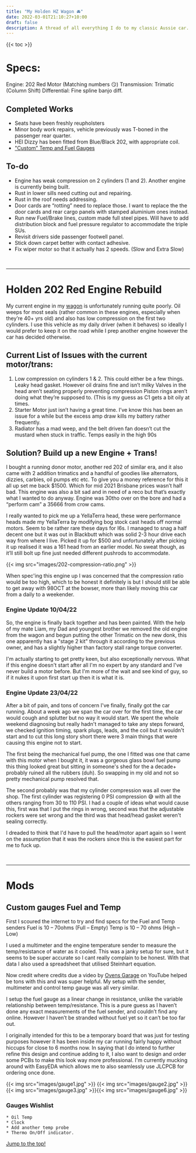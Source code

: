 ```yaml
---
title: "My Holden HZ Wagon 🚘"
date: 2022-03-01T21:10:27+10:00
draft: false
description: A thread of all everything I do to my classic Aussie car. 
---
```


{{< toc >}}

# Specs:
Engine: 202 Red Motor (Matching numbers 😏)
Transmission: Trimatic (Column Shift)
Differential: Fine spline banjo diff.

## Completed Works
+ Seats have been freshly reupholsters
+ Minor body work repairs, vehicle previously was T-boned in the passenger rear quarter.
+ HEI Dizzy has been fitted from Blue/Black 202, with appropriate coil.
+ ["Custom” Temp and Fuel Gauges](/post/custom-gauges)

## To-do
* Engine has weak compression on 2 cylinders (1 and 2). Another engine is currently being built.
* Rust in lower sills need cutting out and repairing.
* Rust in the roof needs addressing.
* Door cards are “rotting” need to replace those. I want to replace the the door cards and rear cargo panels with stamped aluminium ones instead.
* Run new Fuel/Brake lines, custom made full steel pipes. Will have to add distribution block and fuel pressure regulator to accommodate the triple SUs.
* Revisit drivers side passenger footwell panel.
* Stick down carpet better with contact adhesive.
* Fix wiper motor so that it actually has 2 speeds. (Slow and Extra Slow)

<br>

-------------------------------------------------------------------
# Holden 202 Red Engine Rebuild

My current engine in my [wagon](/posts/my-holden-hz-wagon) is unfortunately running quite poorly. Oil weeps for most seals (rather common in these engines, especially when they’re 40+ yrs old) and also has low compression on the first two cylinders. I use this vehicle as my daily driver (when it behaves) so ideally I would prefer to keep it on the road while I prep another engine however the car has decided otherwise.

## Current List of Issues with the current motor/trans:

1. Low compression on cylinders 1 & 2. This could either be a few things.
Leaky head gasket. However oil drains fine and isn’t milky
Valves in the head aren’t seating properly preventing compression
Piston rings aren’t doing what they’re supposed to. (This is my guess as C1 gets a bit oily at times.
2. Starter Motor just isn’t having a great time. I’ve know this has been an issue for a while but the excess amp draw kills my battery rather frequently.
3. Radiator has a mad weep, and the belt driven fan doesn’t cut the mustard when stuck in traffic. Temps easily in the high 90s

## Solution? Build up a new Engine + Trans!
I bought a running donor motor, another red 202 of similar era, and it also came with 2 addition trimatics and a handful of goodies like alternators, dizzies, carbies, oil pumps etc etc. To give you a money reference for this it all up set me back $1500. Which for mid 2021 Brisbane prices wasn’t half bad. This engine was also a bit sad and in need of a reco but that’s exactly what I wanted to do anyway. Engine was 30tho over on the bore and had a “perform cam” a 35666 from crow cams.

I really wanted to pick me up a YellaTerra head, these were performance heads made my YellaTerra by modifying bog stock cast heads off normal motors. Seem to be rather rare these days for I6s. I managed to snag a half decent one but it was out in Blackbutt which was solid 2-3 hour drive each way from where I live. Picked it up for $500 and unfortunately after picking it up realised it was a 161 head from an earlier model. No sweat though, as it’ll still bolt up fine just needed different pushrods to accommodate.

{{< img src="images/202-compression-ratio.png" >}}

When spec'ing this engine up I was concerned that the compression ratio would be too high, which to be honest it definitely is but I should still be able to get away with 98OCT at the bowser, more than likely moving this car from a daily to a weekender.

### Engine Update 10/04/22
So, the engine is finally back together and has been painted. With the help of my mate Liam, my Dad and youngest brother we removed the old engine from the wagon and begun putting the other Trimatic on the new donk, this one apparently has a "stage 2 kit" through it according to the previous owner, and has a slightly higher than factory stall range torque converter. 

I'm actually starting to get pretty keen, but also exceptionally nervous. What if this engine doesn't start after all I'm no expert by any standard and I've never build a motor before. But I'm more of the wait and see kind of guy, so if it nukes it upon first start up then it is what it is.

### Engine Update 23/04/22
After a bit of pain, and tons of concern I've finally, finally got the car running. About a week ago we span the car over for the first time, the car would cough and splutter but no way it would start. We spent the whole weekend diagnosing but really hadn't managed to take any steps forward, we checked ignition timing, spark plugs, leads, and the coil but it wouldn't start and to cut this long story short there were 3 main things that were causing this engine not to start. 

The first being the mechanical fuel pump, the one I fitted was one that came with this motor when I bought it, it was a gorgeous glass bowl fuel pump this thing looked great but sitting in someone's shed for the a decade+ probably ruined all the rubbers (duh). So swapping in my old and not so pretty mechanical pump resolved that.

The second probably was that my cylinder compression was all over the shop. The first cylinder was registering 0 PSI compression 😅 with all the others ranging from 30 to 110 PSI. I had a couple of ideas what would cause this, first was that I put the rings in wrong, second was that the adjustable rockers were set wrong and the third was that head/head gasket weren't sealing correctly.

I dreaded to think that I'd have to pull the head/motor apart again so I went on the assumption that it was the rockers since this is the easiest part for me to fuck up.

<br>

-------------------------------------------------------------------
# Mods
## Custom gauges Fuel and Temp

First I scoured the internet to try and find specs for the Fuel and Temp senders
Fuel is 10 – 70ohms (Full – Empty)
Temp is 10 – 70 ohms (High – Low)

I used a multimeter and the engine temperature sender to measure the temp/resistance of water as it cooled. This was a janky setup for sure, but it seems to be super accurate so I cant really complain to be honest. With that data I also used a spreadsheet that utilised Steinhart equation.

Now credit where credits due a video by [Ovens Garage](https://www.youtube.com/watch?v=qwllQ3LI4qo) on YouTube helped be tons with this and was super helpful. My setup with the sender, multimeter and control temp gauge was all very similar.

I setup the fuel gauge as a linear change in resistance, unlike the variable relationship between temp/resistance. This is a pure guess as I haven’t done any exact measurements of the fuel sender, and couldn’t find any online. However I haven’t be stranded without fuel yet so it can’t be too far out.

I originally intended for this to be a temporary board that was just for testing purposes however it has been inside my car running fairly happy without hiccups for close to 6 months now. In saying that I do intend to further refine this design and continue adding to it, I also want to design and order some PCBs to make this look way more professional. I'm currently mucking around with EasyEDA which allows me to also seamlessly use JLCPCB for ordering once done.

{{< img src="images/gauge1.jpg" >}} {{< img src="images/gauge2.jpg" >}}{{< img src="images/gauge3.jpg" >}}{{< img src="images/gauge6.jpg" >}}

### Gauges Wishlist
    * Oil Temp
    * Clock
    * Add another temp probe
    * Thermo On/Off indicator. 

[Jump to the top!](##Specs:)